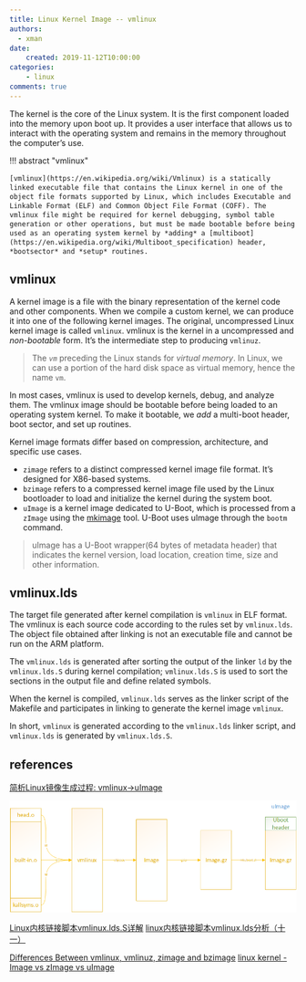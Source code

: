 ```yaml
---
title: Linux Kernel Image -- vmlinux
authors:
  - xman
date:
    created: 2019-11-12T10:00:00
categories:
    - linux
comments: true
---
```


The kernel is the core of the Linux system. It is the first component loaded into the memory upon boot up. It provides a user interface that allows us to interact with the operating system and remains in the memory throughout the computer’s use.

<!-- more -->

!!! abstract "vmlinux"

    [vmlinux](https://en.wikipedia.org/wiki/Vmlinux) is a statically linked executable file that contains the Linux kernel in one of the object file formats supported by Linux, which includes Executable and Linkable Format (ELF) and Common Object File Format (COFF). The vmlinux file might be required for kernel debugging, symbol table generation or other operations, but must be made bootable before being used as an operating system kernel by *adding* a [multiboot](https://en.wikipedia.org/wiki/Multiboot_specification) header, *bootsector* and *setup* routines.

## vmlinux

A kernel image is a file with the binary representation of the kernel code and other components. When we compile a custom kernel, we can produce it into one of the following kernel images. The original, uncompressed Linux kernel image is called `vmlinux`. vmlinux is the kernel in a uncompressed and *non-bootable* form. It’s the intermediate step to producing `vmlinuz`.

> The *`vm`* preceding the Linux stands for *virtual memory*. In Linux, we can use a portion of the hard disk space as virtual memory, hence the name `vm`.

In most cases, vmlinux is used to develop kernels, debug, and analyze them. The vmlinux image should be bootable before being loaded to an operating system kernel. To make it bootable, we *add* a multi-boot header, boot sector, and set up routines.

Kernel image formats differ based on compression, architecture, and specific use cases.

- `zimage` refers to a distinct compressed kernel image file format. It’s designed for X86-based systems.
- `bzimage` refers to a compressed kernel image file used by the Linux bootloader to load and initialize the kernel during the system boot.
- `uImage` is a kernel image dedicated to U-Boot, which is processed from a `zImage` using the [mkimage](https://manpages.ubuntu.com/manpages/bionic/man1/mkimage.1.html) tool. U-Boot uses uImage through the `bootm` command.

> uImage has a U-Boot wrapper(64 bytes of metadata header) that indicates the kernel version, load location, creation time, size and other information.

## vmlinux.lds

The target file generated after kernel compilation is `vmlinux` in ELF format. The vmlinux is each source code according to the rules set by `vmlinux.lds`. The object file obtained after linking is not an executable file and cannot be run on the ARM platform.

The `vmlinux.lds` is generated after sorting the output of the linker `ld` by the `vmlinux.lds.S` during kernel compilation; `vmlinux.lds.S` is used to sort the sections in the output file and define related symbols.

When the kernel is compiled, `vmlinux.lds` serves as the linker script of the Makefile and participates in linking to generate the kernel image `vmlinux`.

In short, `vmlinux` is generated according to the `vmlinux.lds` linker script, and `vmlinux.lds` is generated by `vmlinux.lds.S`.

## references

[简析Linux镜像生成过程: vmlinux->uImage](https://www.cnblogs.com/arnoldlu/p/14102272.html)

![vmlinux-uImage](./images/vmlinux-uImage.png)

[Linux内核链接脚本vmlinux.lds.S详解](https://blog.csdn.net/shift_wwx/article/details/134209465)
[linux内核链接脚本vmlinux.lds分析（十一）](https://www.cnblogs.com/jianhua1992/p/16852795.html)

[Differences Between vmlinux, vmlinuz, zimage and bzimage](https://www.baeldung.com/linux/kernel-images)
[linux kernel - Image vs zImage vs uImage](https://stackoverflow.com/questions/22322304/image-vs-zimage-vs-uimage)
